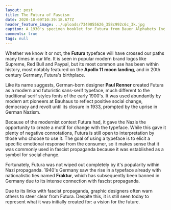 ```yaml
---
layout: post
title: The Futura of Fascism
date: 2020-10-09T10:39:18.677Z
header_feature_image: ../uploads/7349055626_358c992c6c_3k.jpg
caption: A 1930's specimen booklet for Futura from Bauer Alphabets Inc.
comments: true
tags: null
---
```

Whether we know it or not, the **Futura** typeface will have crossed our paths many times in our life. It is seen in popular modern brand logos like Supreme, Red Bull and Paypal, but its most common use has been within history, most notably featured on the **Apollo 11 moon landing**, and in 20th century Germany, Futura's birthplace.

Like its name suggests, German-born designer **Paul Renner** created Futura as a modern and futuristic sans-serif typeface, much different to the traditional serif styles fonts of the early 1900's. It was used abundantly by modern art pioneers at Bauhaus to reflect positive social change, democracy and revolt until its closure in 1933, prompted by the uprise in German Nazism.

Because of the modernist context Futura had, it gave the Nazis the opportunity to create a motif for change with the typeface. While this gave it plenty of negative connotations, Futura is still open to interpretation by those who choose to use it. The goal of using a typeface is to elicit a specific emotional response from the consumer, so it makes sense that it was commonly used in fascist propaganda because it was established as a symbol for social change.

Fortunately, Futura was not wiped out completely by it's popularity within Nazi propaganda. 1940's Germany saw the rise in a typeface already with nationalistic ties named **Fraktur**, which has subsequently been banned in Germany due to its intense connection with fascist propaganda.

Due to its links with fascist propaganda, graphic designers often warn others to steer clear from Futura. Despite this, it is still seen today to represent what it was initially created for: a vision for the future.